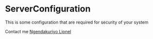 # ServerConfiguration
This is some configuration that are required for security of your system

Contact me  [Ngendakuriyo Lionel](mailto:ngendlio@gmail.com)

